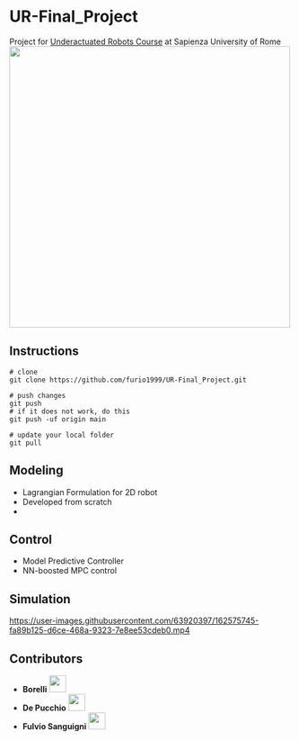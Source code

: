 # UR-Final_Project

Project for [Underactuated Robots Course](http://www.diag.uniroma1.it/~oriolo/ur/) at Sapienza University of Rome
<a href="https://www.dis.uniroma1.it/"><img src="http://www.dis.uniroma1.it/sites/default/files/marchio%20logo%20eng%20jpg.jpg" width="500"></a>

## Instructions
```
# clone
git clone https://github.com/furio1999/UR-Final_Project.git
```

```
# push changes
git push
# if it does not work, do this
git push -uf origin main
```

```
# update your local folder
git pull
```

## Modeling
- Lagrangian Formulation for 2D robot
- Developed from scratch
- 
## Control
- Model Predictive Controller
- NN-boosted MPC control

## Simulation


https://user-images.githubusercontent.com/63920397/162575745-fa89b125-d6ce-468a-9323-7e8ee53cdeb0.mp4



## Contributors
- **Borelli** <a href="https://www.linkedin.com/in/saverioborrelli/"><img src="https://www.tecnomagazine.it/tech/wp-content/uploads/2013/05/linkedin-aggiungere-immagini.png" width="30"></a>
- **De Pucchio** <a href="https://www.linkedin.com/in/monica-de-pucchio/"><img src="https://www.tecnomagazine.it/tech/wp-content/uploads/2013/05/linkedin-aggiungere-immagini.png" width="30"></a>
- **Fulvio Sanguigni** <a href="https://www.linkedin.com/in/furio19/"><img src="https://www.tecnomagazine.it/tech/wp-content/uploads/2013/05/linkedin-aggiungere-immagini.png" width="30"></a>
